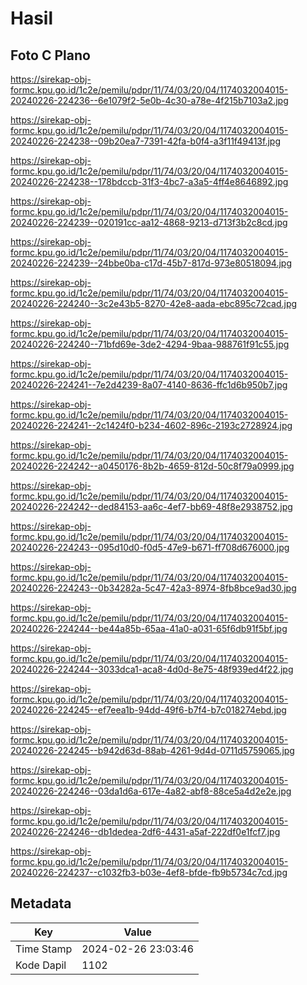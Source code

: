 # Hasil

## Foto C Plano

https://sirekap-obj-formc.kpu.go.id/1c2e/pemilu/pdpr/11/74/03/20/04/1174032004015-20240226-224236--6e1079f2-5e0b-4c30-a78e-4f215b7103a2.jpg

https://sirekap-obj-formc.kpu.go.id/1c2e/pemilu/pdpr/11/74/03/20/04/1174032004015-20240226-224238--09b20ea7-7391-42fa-b0f4-a3f11f49413f.jpg

https://sirekap-obj-formc.kpu.go.id/1c2e/pemilu/pdpr/11/74/03/20/04/1174032004015-20240226-224238--178bdccb-31f3-4bc7-a3a5-4ff4e8646892.jpg

https://sirekap-obj-formc.kpu.go.id/1c2e/pemilu/pdpr/11/74/03/20/04/1174032004015-20240226-224239--020191cc-aa12-4868-9213-d713f3b2c8cd.jpg

https://sirekap-obj-formc.kpu.go.id/1c2e/pemilu/pdpr/11/74/03/20/04/1174032004015-20240226-224239--24bbe0ba-c17d-45b7-817d-973e80518094.jpg

https://sirekap-obj-formc.kpu.go.id/1c2e/pemilu/pdpr/11/74/03/20/04/1174032004015-20240226-224240--3c2e43b5-8270-42e8-aada-ebc895c72cad.jpg

https://sirekap-obj-formc.kpu.go.id/1c2e/pemilu/pdpr/11/74/03/20/04/1174032004015-20240226-224240--71bfd69e-3de2-4294-9baa-988761f91c55.jpg

https://sirekap-obj-formc.kpu.go.id/1c2e/pemilu/pdpr/11/74/03/20/04/1174032004015-20240226-224241--7e2d4239-8a07-4140-8636-ffc1d6b950b7.jpg

https://sirekap-obj-formc.kpu.go.id/1c2e/pemilu/pdpr/11/74/03/20/04/1174032004015-20240226-224241--2c1424f0-b234-4602-896c-2193c2728924.jpg

https://sirekap-obj-formc.kpu.go.id/1c2e/pemilu/pdpr/11/74/03/20/04/1174032004015-20240226-224242--a0450176-8b2b-4659-812d-50c8f79a0999.jpg

https://sirekap-obj-formc.kpu.go.id/1c2e/pemilu/pdpr/11/74/03/20/04/1174032004015-20240226-224242--ded84153-aa6c-4ef7-bb69-48f8e2938752.jpg

https://sirekap-obj-formc.kpu.go.id/1c2e/pemilu/pdpr/11/74/03/20/04/1174032004015-20240226-224243--095d10d0-f0d5-47e9-b671-ff708d676000.jpg

https://sirekap-obj-formc.kpu.go.id/1c2e/pemilu/pdpr/11/74/03/20/04/1174032004015-20240226-224243--0b34282a-5c47-42a3-8974-8fb8bce9ad30.jpg

https://sirekap-obj-formc.kpu.go.id/1c2e/pemilu/pdpr/11/74/03/20/04/1174032004015-20240226-224244--be44a85b-65aa-41a0-a031-65f6db91f5bf.jpg

https://sirekap-obj-formc.kpu.go.id/1c2e/pemilu/pdpr/11/74/03/20/04/1174032004015-20240226-224244--3033dca1-aca8-4d0d-8e75-48f939ed4f22.jpg

https://sirekap-obj-formc.kpu.go.id/1c2e/pemilu/pdpr/11/74/03/20/04/1174032004015-20240226-224245--ef7eea1b-94dd-49f6-b7f4-b7c018274ebd.jpg

https://sirekap-obj-formc.kpu.go.id/1c2e/pemilu/pdpr/11/74/03/20/04/1174032004015-20240226-224245--b942d63d-88ab-4261-9d4d-0711d5759065.jpg

https://sirekap-obj-formc.kpu.go.id/1c2e/pemilu/pdpr/11/74/03/20/04/1174032004015-20240226-224246--03da1d6a-617e-4a82-abf8-88ce5a4d2e2e.jpg

https://sirekap-obj-formc.kpu.go.id/1c2e/pemilu/pdpr/11/74/03/20/04/1174032004015-20240226-224246--db1dedea-2df6-4431-a5af-222df0e1fcf7.jpg

https://sirekap-obj-formc.kpu.go.id/1c2e/pemilu/pdpr/11/74/03/20/04/1174032004015-20240226-224237--c1032fb3-b03e-4ef8-bfde-fb9b5734c7cd.jpg


## Metadata

| Key        | Value               |
| ---------- | ------------------- |
| Time Stamp | 2024-02-26 23:03:46 |
| Kode Dapil | 1102                |



